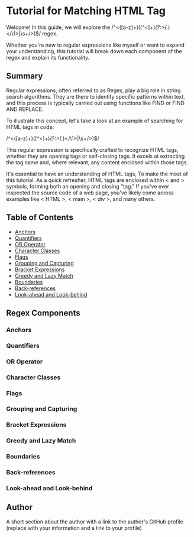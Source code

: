 # Tutorial for Matching HTML Tag

Welcome! In this guide, we will explore the /^<([a-z]+)([^<]+)*(?:>(.*)<\/\1>|\s+\/>)$/ regex.

Whether you're new to regular expressions like myself or want to expand your understanding, 
this tutorial will break down each component of the regex and explain its functionality.

## Summary

Regular expressions, often referred to as Regex, play a big role in string search algorithms. 
They are there to identify specific patterns within text, and this process is typically carried 
out using functions like FIND or FIND AND REPLACE.

To illustrate this concept, let's take a look at an example of searching for HTML tags in code:

/^<([a-z]+)([^<]+)*(?:>(.*)<\/\1>|\s+\/>)$/

This regular expression is specifically crafted to recognize HTML tags, 
whether they are opening tags or self-closing tags. It excels at extracting 
the tag name and, where relevant, any content enclosed within those tags.

It's essential to have an understanding of HTML tags, To make the 
most of this tutorial. As a quick refresher, HTML tags are enclosed within 
< and > symbols, forming both an opening and closing "tag." If you've ever 
inspected the source code of a web page, you've likely come across examples 
like < HTML >, < main >, < div >, and many others.

## Table of Contents

- [Anchors](#anchors)
- [Quantifiers](#quantifiers)
- [OR Operator](#or-operator)
- [Character Classes](#character-classes)
- [Flags](#flags)
- [Grouping and Capturing](#grouping-and-capturing)
- [Bracket Expressions](#bracket-expressions)
- [Greedy and Lazy Match](#greedy-and-lazy-match)
- [Boundaries](#boundaries)
- [Back-references](#back-references)
- [Look-ahead and Look-behind](#look-ahead-and-look-behind)

## Regex Components

### Anchors

### Quantifiers

### OR Operator

### Character Classes

### Flags

### Grouping and Capturing

### Bracket Expressions

### Greedy and Lazy Match

### Boundaries

### Back-references

### Look-ahead and Look-behind

## Author

A short section about the author with a link to the author's GitHub profile (replace with your information and a link to your profile)
